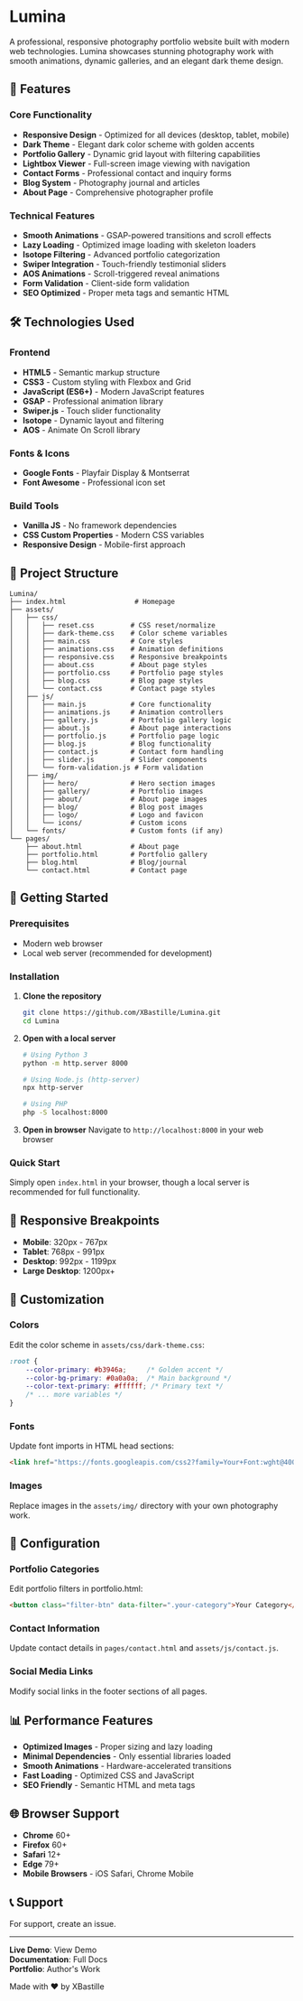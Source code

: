 # Lumina 

A professional, responsive photography portfolio website built with modern web technologies. Lumina showcases stunning photography work with smooth animations, dynamic galleries, and an elegant dark theme design.

## 🌟 Features

### Core Functionality
- **Responsive Design** - Optimized for all devices (desktop, tablet, mobile)
- **Dark Theme** - Elegant dark color scheme with golden accents
- **Portfolio Gallery** - Dynamic grid layout with filtering capabilities
- **Lightbox Viewer** - Full-screen image viewing with navigation
- **Contact Forms** - Professional contact and inquiry forms
- **Blog System** - Photography journal and articles
- **About Page** - Comprehensive photographer profile

### Technical Features
- **Smooth Animations** - GSAP-powered transitions and scroll effects
- **Lazy Loading** - Optimized image loading with skeleton loaders
- **Isotope Filtering** - Advanced portfolio categorization
- **Swiper Integration** - Touch-friendly testimonial sliders
- **AOS Animations** - Scroll-triggered reveal animations
- **Form Validation** - Client-side form validation
- **SEO Optimized** - Proper meta tags and semantic HTML

## 🛠️ Technologies Used

### Frontend
- **HTML5** - Semantic markup structure
- **CSS3** - Custom styling with Flexbox and Grid
- **JavaScript (ES6+)** - Modern JavaScript features
- **GSAP** - Professional animation library
- **Swiper.js** - Touch slider functionality
- **Isotope** - Dynamic layout and filtering
- **AOS** - Animate On Scroll library

### Fonts & Icons
- **Google Fonts** - Playfair Display & Montserrat
- **Font Awesome** - Professional icon set

### Build Tools
- **Vanilla JS** - No framework dependencies
- **CSS Custom Properties** - Modern CSS variables
- **Responsive Design** - Mobile-first approach

## 📁 Project Structure

```
Lumina/
├── index.html                 # Homepage
├── assets/
│   ├── css/
│   │   ├── reset.css         # CSS reset/normalize
│   │   ├── dark-theme.css    # Color scheme variables
│   │   ├── main.css          # Core styles
│   │   ├── animations.css    # Animation definitions
│   │   ├── responsive.css    # Responsive breakpoints
│   │   ├── about.css         # About page styles
│   │   ├── portfolio.css     # Portfolio page styles
│   │   ├── blog.css          # Blog page styles
│   │   └── contact.css       # Contact page styles
│   ├── js/
│   │   ├── main.js           # Core functionality
│   │   ├── animations.js     # Animation controllers
│   │   ├── gallery.js        # Portfolio gallery logic
│   │   ├── about.js          # About page interactions
│   │   ├── portfolio.js      # Portfolio page logic
│   │   ├── blog.js           # Blog functionality
│   │   ├── contact.js        # Contact form handling
│   │   ├── slider.js         # Slider components
│   │   └── form-validation.js # Form validation
│   ├── img/
│   │   ├── hero/             # Hero section images
│   │   ├── gallery/          # Portfolio images
│   │   ├── about/            # About page images
│   │   ├── blog/             # Blog post images
│   │   ├── logo/             # Logo and favicon
│   │   └── icons/            # Custom icons
│   └── fonts/                # Custom fonts (if any)
└── pages/
    ├── about.html            # About page
    ├── portfolio.html        # Portfolio gallery
    ├── blog.html             # Blog/journal
    └── contact.html          # Contact page
```

## 🚀 Getting Started

### Prerequisites
- Modern web browser
- Local web server (recommended for development)

### Installation

1. **Clone the repository**
   ```bash
   git clone https://github.com/XBastille/Lumina.git
   cd Lumina
   ```

2. **Open with a local server**
   ```bash
   # Using Python 3
   python -m http.server 8000
   
   # Using Node.js (http-server)
   npx http-server
   
   # Using PHP
   php -S localhost:8000
   ```

3. **Open in browser**
   Navigate to `http://localhost:8000` in your web browser

### Quick Start
Simply open `index.html` in your browser, though a local server is recommended for full functionality.

## 📱 Responsive Breakpoints

- **Mobile**: 320px - 767px
- **Tablet**: 768px - 991px
- **Desktop**: 992px - 1199px
- **Large Desktop**: 1200px+

## 🎨 Customization

### Colors
Edit the color scheme in `assets/css/dark-theme.css`:
```css
:root {
    --color-primary: #b3946a;     /* Golden accent */
    --color-bg-primary: #0a0a0a;  /* Main background */
    --color-text-primary: #ffffff; /* Primary text */
    /* ... more variables */
}
```

### Fonts
Update font imports in HTML head sections:
```html
<link href="https://fonts.googleapis.com/css2?family=Your+Font:wght@400;500;600&display=swap" rel="stylesheet">
```

### Images
Replace images in the `assets/img/` directory with your own photography work.

## 🔧 Configuration

### Portfolio Categories
Edit portfolio filters in portfolio.html:
```html
<button class="filter-btn" data-filter=".your-category">Your Category</button>
```

### Contact Information
Update contact details in `pages/contact.html` and `assets/js/contact.js`.

### Social Media Links
Modify social links in the footer sections of all pages.

## 📊 Performance Features

- **Optimized Images** - Proper sizing and lazy loading
- **Minimal Dependencies** - Only essential libraries loaded
- **Smooth Animations** - Hardware-accelerated transitions
- **Fast Loading** - Optimized CSS and JavaScript
- **SEO Friendly** - Semantic HTML and meta tags

## 🌐 Browser Support

- **Chrome** 60+
- **Firefox** 60+
- **Safari** 12+
- **Edge** 79+
- **Mobile Browsers** - iOS Safari, Chrome Mobile

## 📞 Support

For support, create an issue.

---

**Live Demo**: View Demo  
**Documentation**: Full Docs  
**Portfolio**: Author's Work

Made with ❤️ by XBastille
